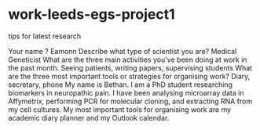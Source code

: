 # work-leeds-egs-project1
tips for latest research

Your name ? Eamonn
Describe what type of scientist you are? Medical Geneticist
What are the three main activities you've been doing at work in the past month. Seeing patients, writing papers, supervising students
What are the three most important tools or strategies for organising work? Diary, secretary, phone
My name is Bethan.
I am a PhD student researching biomarkers in neuropathic pain.
I have been analysing microarray data in Affymetrix, performing PCR for molecular cloning, and extracting RNA from my cell cultures.
My most important tools for organising work are my academic diary planner and my Outlook calendar.
